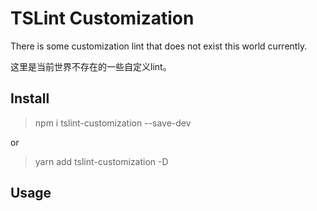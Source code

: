 # TSLint Customization


There is some customization lint that does not exist this world currently.

这里是当前世界不存在的一些自定义lint。




## Install 

> npm i tslint-customization --save-dev 

or 

> yarn add tslint-customization -D


## Usage 

